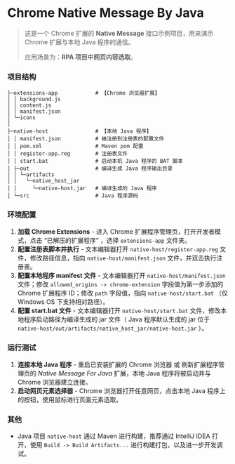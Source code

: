 # Chrome Native Message By Java

> 这是一个 Chrome 扩展的 **Native Message** 接口示例项目，用来演示 Chrome 扩展与本地 Java 程序的通信。
>
> 应用场景为：**RPA 项目中网页内容选取**。

### 项目结构

```
├─extensions-app            # 【Chrome 浏览器扩展】
│ │ background.js
│ │ content.js
│ │ manifest.json
│ └─icons
│
├─native-host               # 【本地 Java 程序】
│ │ manifest.json           # 被注册到注册表的配置文件
│ │ pom.xml                 # Maven pom 配置
│ │ register-app.reg        # 注册表文件
│ │ start.bat               # 启动本机 Java 程序的 BAT 脚本
│ ├─out                     # 编译生成 Java 程序输出目录
│ │ └─artifacts
│ │   └─native_host_jar
│ │     └─native-host.jar   # 编译生成的 Java 程序
│ └─src                     # Java 程序源码
```

### 环境配置

1. **加载 Chrome Extensions** - 进入 Chrome 扩展程序管理页，打开开发者模式，点击 “已解压的扩展程序” ，选择 `extensions-app` 文件夹。
2. **配置注册表脚本并执行** - 文本编辑器打开 `native-host/register-app.reg` 文件，修改路径信息，指向 `native-host/manifest.json` 文件，并双击执行注册表。
3. **配置本地程序 manifest 文件** - 文本编辑器打开 `native-host/manifest.json` 文件；修改 `allowed_origins -> chrome-extension` 字段值为第一步添加的 Chrome 扩展程序 ID；修改 `path` 字段值，指向 `native-host/start.bat` （仅 Windows OS 下支持相对路径）。
4. **配置 start.bat 文件** - 文本编辑器打开 `native-host/start.bat` 文件，修改本地程序启动路径为编译生成的 jar 文件（ Java 程序默认生成的 jar 位于 `native-host/out/artifacts/native_host_jar/native-host.jar` ）。

### 运行测试

1. **连接本地 Java 程序** - 重启已安装扩展的 Chrome 浏览器 或 刷新扩展程序管理页的 *Native Message For Java* 扩展，本地 Java 程序将被启动并与 Chrome 浏览器建立连接。
2. **启动网页元素选择器** - Chrome 浏览器打开任意网页，点击本地 Java 程序上的按钮，使用鼠标进行页面元素选取。

### 其他

- Java 项目 `native-host` 通过 Maven 进行构建，推荐通过 IntelliJ IDEA 打开，使用 `Build -> Build Artifacts...` 进行构建打包，以及进一步开发调试。

